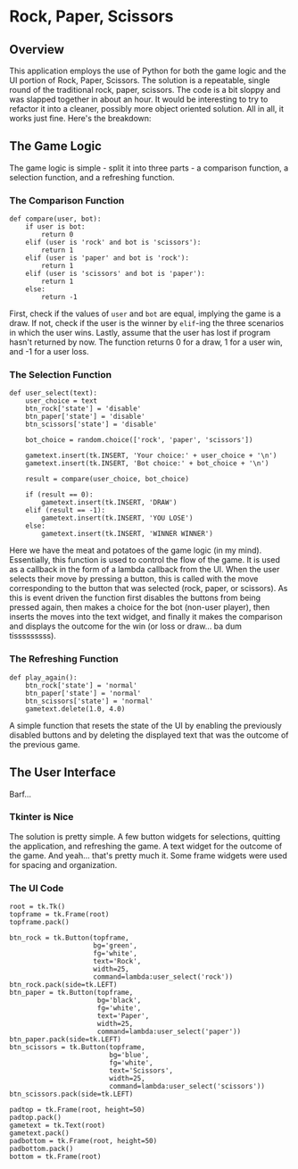 # Rock, Paper, Scissors
## Overview
This application employs the use of Python for both the game logic and the UI portion of Rock, Paper, Scissors. The solution is a repeatable, single round of the traditional rock, paper, scissors. The code is a bit sloppy and was slapped together in about an hour. It would be interesting to try to refactor it into a cleaner, possibly more object oriented solution. All in all, it works just fine. Here's the breakdown:

## The Game Logic
The game logic is simple - split it into three parts - a comparison function, a selection function, and a refreshing function.

### The Comparison Function
```
def compare(user, bot):
    if user is bot:
        return 0
    elif (user is 'rock' and bot is 'scissors'):
        return 1
    elif (user is 'paper' and bot is 'rock'):
        return 1
    elif (user is 'scissors' and bot is 'paper'):
        return 1
    else:
        return -1
```
First, check if the values of `user` and `bot` are equal, implying the game is a draw. If not, check if the user is the winner by `elif`-ing the three scenarios in which the user wins. Lastly, assume that the user has lost if program hasn't returned by now. The function returns 0 for a draw, 1 for a user win, and -1 for a user loss.

### The Selection Function
```
def user_select(text):
    user_choice = text
    btn_rock['state'] = 'disable'
    btn_paper['state'] = 'disable'
    btn_scissors['state'] = 'disable'

    bot_choice = random.choice(['rock', 'paper', 'scissors'])

    gametext.insert(tk.INSERT, 'Your choice:' + user_choice + '\n')
    gametext.insert(tk.INSERT, 'Bot choice:' + bot_choice + '\n')

    result = compare(user_choice, bot_choice)

    if (result == 0):
        gametext.insert(tk.INSERT, 'DRAW')
    elif (result == -1):
        gametext.insert(tk.INSERT, 'YOU LOSE')
    else:
        gametext.insert(tk.INSERT, 'WINNER WINNER')
```
Here we have the meat and potatoes of the game logic (in my mind). Essentially, this function is used to control the flow of the game. It is used as a callback in the form of a lambda callback from the UI. When the user selects their move by pressing a button, this is called with the move corresponding to the button that was selected (rock, paper, or scissors). As this is event driven the function first disables the buttons from being pressed again, then makes a choice for the bot (non-user player), then inserts the moves into the text widget, and finally it makes the comparison and displays the outcome for the win (or loss or draw... ba dum tisssssssss).

### The Refreshing Function
```
def play_again():
    btn_rock['state'] = 'normal'
    btn_paper['state'] = 'normal'
    btn_scissors['state'] = 'normal'
    gametext.delete(1.0, 4.0)
```
A simple function that resets the state of the UI by enabling the previously disabled buttons and by deleting the displayed text that was the outcome of the previous game.

## The User Interface
Barf...

### Tkinter is Nice
The solution is pretty simple. A few button widgets for selections, quitting the application, and refreshing the game. A text widget for the outcome of the game. And yeah... that's pretty much it. Some frame widgets were used for spacing and organization.

### The UI Code
```
root = tk.Tk()
topframe = tk.Frame(root)
topframe.pack()

btn_rock = tk.Button(topframe,
                     bg='green',
                     fg='white',
                     text='Rock',
                     width=25,
                     command=lambda:user_select('rock'))
btn_rock.pack(side=tk.LEFT)
btn_paper = tk.Button(topframe,
                      bg='black',
                      fg='white',
                      text='Paper',
                      width=25,
                      command=lambda:user_select('paper'))
btn_paper.pack(side=tk.LEFT)
btn_scissors = tk.Button(topframe,
                         bg='blue',
                         fg='white',
                         text='Scissors',
                         width=25,
                         command=lambda:user_select('scissors'))
btn_scissors.pack(side=tk.LEFT)

padtop = tk.Frame(root, height=50)
padtop.pack()
gametext = tk.Text(root)
gametext.pack()
padbottom = tk.Frame(root, height=50)
padbottom.pack()
bottom = tk.Frame(root)
```
